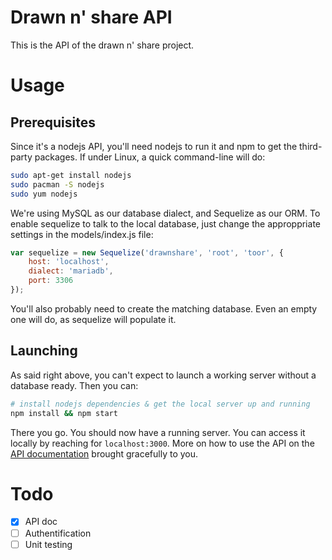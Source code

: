 # Drawn n' share API
This is the API of the drawn n' share project.

# Usage

## Prerequisites
Since it's a nodejs API, you'll need nodejs to run it and npm to get the third-party
packages. If under Linux, a quick command-line will do:

```bash
sudo apt-get install nodejs
sudo pacman -S nodejs
sudo yum nodejs
```

We're using MySQL as our database dialect, and Sequelize as our ORM. To enable sequelize to talk to the local
database, just change the approppriate settings in the models/index.js file:

```JavaScript
var sequelize = new Sequelize('drawnshare', 'root', 'toor', {
    host: 'localhost',
    dialect: 'mariadb',
    port: 3306
});
``` 
You'll also probably need to create the matching database. Even an empty one will do, as sequelize will
populate it.

## Launching
As said right above, you can't expect to launch a working server without a database ready.
Then you can:

```bash
# install nodejs dependencies & get the local server up and running
npm install && npm start
```
There you go. You should now have a running server. You can access it locally by reaching for
`localhost:3000`.
More on how to use the API on the [API documentation](https://drawnshare.github.io/drawnshare-api) brought
gracefully to you.

# Todo
* [X] API doc
* [ ] Authentification
* [ ] Unit testing
